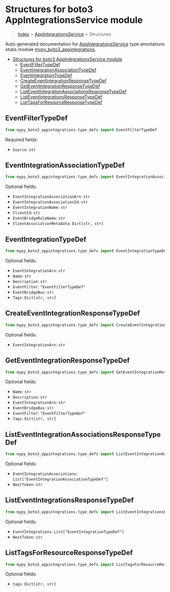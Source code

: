 # Structures for boto3 AppIntegrationsService module

> [Index](../index.md) > [AppIntegrationsService](./index.md) > Structures

Auto-generated documentation for [AppIntegrationsService](https://boto3.amazonaws.com/v1/documentation/api/latest/reference/services/appintegrations.html#AppIntegrationsService)
type annotations stubs module [mypy_boto3_appintegrations](https://pypi.org/project/mypy-boto3-appintegrations/).

- [Structures for boto3 AppIntegrationsService module](#structures-for-boto3-appintegrationsservice-module)
  - [EventFilterTypeDef](#eventfiltertypedef)
  - [EventIntegrationAssociationTypeDef](#eventintegrationassociationtypedef)
  - [EventIntegrationTypeDef](#eventintegrationtypedef)
  - [CreateEventIntegrationResponseTypeDef](#createeventintegrationresponsetypedef)
  - [GetEventIntegrationResponseTypeDef](#geteventintegrationresponsetypedef)
  - [ListEventIntegrationAssociationsResponseTypeDef](#listeventintegrationassociationsresponsetypedef)
  - [ListEventIntegrationsResponseTypeDef](#listeventintegrationsresponsetypedef)
  - [ListTagsForResourceResponseTypeDef](#listtagsforresourceresponsetypedef)

## EventFilterTypeDef

```python
from mypy_boto3_appintegrations.type_defs import EventFilterTypeDef
```


Required fields:
- `Source`: `str`




## EventIntegrationAssociationTypeDef

```python
from mypy_boto3_appintegrations.type_defs import EventIntegrationAssociationTypeDef
```




Optional fields:
- `EventIntegrationAssociationArn`: `str`
- `EventIntegrationAssociationId`: `str`
- `EventIntegrationName`: `str`
- `ClientId`: `str`
- `EventBridgeRuleName`: `str`
- `ClientAssociationMetadata`: `Dict[str, str]`


## EventIntegrationTypeDef

```python
from mypy_boto3_appintegrations.type_defs import EventIntegrationTypeDef
```




Optional fields:
- `EventIntegrationArn`: `str`
- `Name`: `str`
- `Description`: `str`
- `EventFilter`: `"EventFilterTypeDef"`
- `EventBridgeBus`: `str`
- `Tags`: `Dict[str, str]`


## CreateEventIntegrationResponseTypeDef

```python
from mypy_boto3_appintegrations.type_defs import CreateEventIntegrationResponseTypeDef
```




Optional fields:
- `EventIntegrationArn`: `str`


## GetEventIntegrationResponseTypeDef

```python
from mypy_boto3_appintegrations.type_defs import GetEventIntegrationResponseTypeDef
```




Optional fields:
- `Name`: `str`
- `Description`: `str`
- `EventIntegrationArn`: `str`
- `EventBridgeBus`: `str`
- `EventFilter`: `"EventFilterTypeDef"`
- `Tags`: `Dict[str, str]`


## ListEventIntegrationAssociationsResponseTypeDef

```python
from mypy_boto3_appintegrations.type_defs import ListEventIntegrationAssociationsResponseTypeDef
```




Optional fields:
- `EventIntegrationAssociations`: `List["EventIntegrationAssociationTypeDef"]`
- `NextToken`: `str`


## ListEventIntegrationsResponseTypeDef

```python
from mypy_boto3_appintegrations.type_defs import ListEventIntegrationsResponseTypeDef
```




Optional fields:
- `EventIntegrations`: `List["EventIntegrationTypeDef"]`
- `NextToken`: `str`


## ListTagsForResourceResponseTypeDef

```python
from mypy_boto3_appintegrations.type_defs import ListTagsForResourceResponseTypeDef
```




Optional fields:
- `tags`: `Dict[str, str]`

